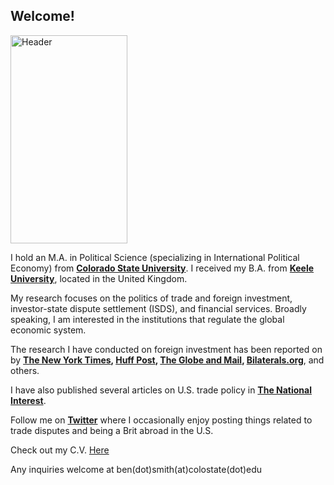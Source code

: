 ## Welcome!

<head>
<link rel="shortcut icon" type="image/x-icon" href="BenjaminDSmith/favicon.ico">
</head>

<img src="https://user-images.githubusercontent.com/55719134/66063733-d9e1ff80-e4f8-11e9-827c-775b355fd888.PNG" alt="Header" width="187" height="333">

I hold an M.A. in Political Science (specializing in International Political Economy) from **[Colorado State University](https://colostate.edu)**. I received my B.A. from **[Keele University](https://keele.ac.uk)**, located in the United Kingdom. 

My research focuses on the politics of trade and foreign investment, investor-state dispute settlement (ISDS), and financial services. Broadly speaking, I am interested in the institutions that regulate the global economic system.  

The research I have conducted on foreign investment has been reported on by **[The New York Times](https://www.nytimes.com/2018/10/10/business/us-china-investment-cfius.html), [Huff Post](https://www.huffingtonpost.ca/2019/04/30/isds-canada-trade-ccpa_a_23719635/), [The Globe and Mail](https://www.theglobeandmail.com/business/commentary/article-canadian-investors-need-to-stop-suing-foreign-governments-over/), [Bilaterals.org](https://www.bilaterals.org/?canadian-mining-companies-are)**, and others. 

I have also published several articles on U.S. trade policy in **[The National Interest](https://nationalinterest.org/profile/ben-smith)**. 

Follow me on **[Twitter](https://twitter.com/benjamindbsmith)** where I occasionally enjoy posting things related to trade disputes and being a Brit abroad in the U.S. 

Check out my C.V. <a href="https://github.com/bensmith-ipe/BenjaminDSmith/files/3693740/CV_US.pdf" target="_blank">Here</a>

Any inquiries welcome at ben(dot)smith(at)colostate(dot)edu

